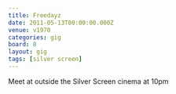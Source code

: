 ```yaml
---
title: Freedayz
date: 2011-05-13T00:00:00.000Z
venue: v1970
categories: gig
board: 8
layout: gig
tags: [silver screen]
---
```

Meet at outside the Silver Screen cinema at 10pm